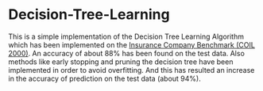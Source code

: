 # Decision-Tree-Learning

This is a simple implementation of the Decision Tree Learning Algorithm which has been implemented on the [Insurance Company Benchmark (COIL 2000)](https://archive.ics.uci.edu/ml/datasets/Insurance+Company+Benchmark+(COIL+2000)). 
An accuracy of about 88% has been found on the test data.
Also methods like early stopping and pruning the decision tree have been implemented in order to avoid overfitting. And this has resulted an increase in the accuracy of prediction on the test data (about 94%).
